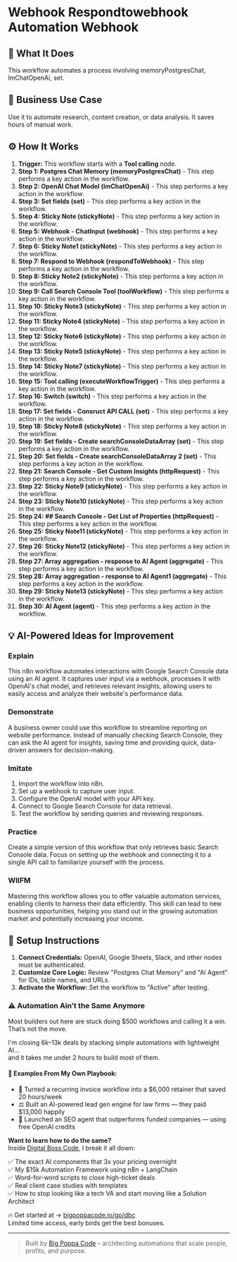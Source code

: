 # Webhook Respondtowebhook Automation Webhook

## 🚀 What It Does
This workflow automates a process involving memoryPostgresChat, lmChatOpenAi, set.

## 💼 Business Use Case
Use it to automate research, content creation, or data analysis. It saves hours of manual work.

## ⚙️ How It Works
1.  **Trigger:** This workflow starts with a **Tool calling** node.
2. **Step 1: Postgres Chat Memory (memoryPostgresChat)** - This step performs a key action in the workflow.
3. **Step 2: OpenAI Chat Model (lmChatOpenAi)** - This step performs a key action in the workflow.
4. **Step 3: Set fields (set)** - This step performs a key action in the workflow.
5. **Step 4: Sticky Note (stickyNote)** - This step performs a key action in the workflow.
6. **Step 5: Webhook - ChatInput (webhook)** - This step performs a key action in the workflow.
7. **Step 6: Sticky Note1 (stickyNote)** - This step performs a key action in the workflow.
8. **Step 7: Respond to Webhook (respondToWebhook)** - This step performs a key action in the workflow.
9. **Step 8: Sticky Note2 (stickyNote)** - This step performs a key action in the workflow.
10. **Step 9: Call Search Console Tool (toolWorkflow)** - This step performs a key action in the workflow.
11. **Step 10: Sticky Note3 (stickyNote)** - This step performs a key action in the workflow.
12. **Step 11: Sticky Note4 (stickyNote)** - This step performs a key action in the workflow.
13. **Step 12: Sticky Note6 (stickyNote)** - This step performs a key action in the workflow.
14. **Step 13: Sticky Note5 (stickyNote)** - This step performs a key action in the workflow.
15. **Step 14: Sticky Note7 (stickyNote)** - This step performs a key action in the workflow.
16. **Step 15: Tool calling (executeWorkflowTrigger)** - This step performs a key action in the workflow.
17. **Step 16: Switch (switch)** - This step performs a key action in the workflow.
18. **Step 17: Set fields - Consruct API CALL (set)** - This step performs a key action in the workflow.
19. **Step 18: Sticky Note8 (stickyNote)** - This step performs a key action in the workflow.
20. **Step 19: Set fields - Create searchConsoleDataArray (set)** - This step performs a key action in the workflow.
21. **Step 20: Set fields - Create searchConsoleDataArray 2 (set)** - This step performs a key action in the workflow.
22. **Step 21: Search Console - Get Custom Insights (httpRequest)** - This step performs a key action in the workflow.
23. **Step 22: Sticky Note9 (stickyNote)** - This step performs a key action in the workflow.
24. **Step 23: Sticky Note10 (stickyNote)** - This step performs a key action in the workflow.
25. **Step 24: ## Search Console - Get List of Properties (httpRequest)** - This step performs a key action in the workflow.
26. **Step 25: Sticky Note11 (stickyNote)** - This step performs a key action in the workflow.
27. **Step 26: Sticky Note12 (stickyNote)** - This step performs a key action in the workflow.
28. **Step 27: Array aggregation - response to AI Agent (aggregate)** - This step performs a key action in the workflow.
29. **Step 28: Array aggregation - response to AI Agent1 (aggregate)** - This step performs a key action in the workflow.
30. **Step 29: Sticky Note13 (stickyNote)** - This step performs a key action in the workflow.
31. **Step 30: AI Agent (agent)** - This step performs a key action in the workflow.

## 💡 AI-Powered Ideas for Improvement
### Explain
This n8n workflow automates interactions with Google Search Console data using an AI agent. It captures user input via a webhook, processes it with OpenAI's chat model, and retrieves relevant insights, allowing users to easily access and analyze their website's performance data.

### Demonstrate
A business owner could use this workflow to streamline reporting on website performance. Instead of manually checking Search Console, they can ask the AI agent for insights, saving time and providing quick, data-driven answers for decision-making.

### Imitate
1. Import the workflow into n8n.
2. Set up a webhook to capture user input.
3. Configure the OpenAI model with your API key.
4. Connect to Google Search Console for data retrieval.
5. Test the workflow by sending queries and reviewing responses.

### Practice
Create a simple version of this workflow that only retrieves basic Search Console data. Focus on setting up the webhook and connecting it to a single API call to familiarize yourself with the process.

### WIIFM
Mastering this workflow allows you to offer valuable automation services, enabling clients to harness their data efficiently. This skill can lead to new business opportunities, helping you stand out in the growing automation market and potentially increasing your income.

## 🔧 Setup Instructions
1. **Connect Credentials:** OpenAI, Google Sheets, Slack, and other nodes must be authenticated.
2. **Customize Core Logic:** Review "Postgres Chat Memory" and "AI Agent" for IDs, table names, and URLs.
3. **Activate the Workflow:** Set the workflow to "Active" after testing.

### ⚠️ Automation Ain’t the Same Anymore

Most builders out here are stuck doing $500 workflows and calling it a win.  
That’s not the move.  

I'm closing $6k–$13k deals by stacking simple automations with lightweight AI...  
and it takes me under 2 hours to build most of them.

#### 🧠 Examples From My Own Playbook:
- 🔁 Turned a recurring invoice workflow into a $6,000 retainer that saved 20 hours/week  
- ⚖️ Built an AI-powered lead gen engine for law firms — they paid $13,000 happily  
- 🚀 Launched an SEO agent that outperforms funded companies — using free OpenAI credits  

**Want to learn how to do the same?**  
Inside [Digital Boss Code](https://bigpoppacode.io/go/dbc), I break it all down:

✅ The exact AI components that 3x your pricing overnight  
✅ My $15k Automation Framework using n8n + LangChain  
✅ Word-for-word scripts to close high-ticket deals  
✅ Real client case studies with templates  
✅ How to stop looking like a tech VA and start moving like a Solution Architect  

🔥 Get started at → [bigpoppacode.io/go/dbc](https://bigpoppacode.io/go/dbc)  
Limited time access, early birds get the best bonuses.

---
> Built by [Big Poppa Code](https://bigpoppacode.io) – architecting automations that scale people, profits, and purpose.
